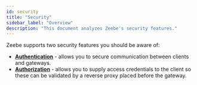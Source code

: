 ```yaml
---
id: security
title: "Security"
sidebar_label: "Overview"
description: "This document analyzes Zeebe's security features."
---
```


Zeebe supports two security features you should be aware of:

- **[Authentication](authentication.md)** - allows you to secure communication between clients and gateways.
- **[Authorization](authorization.md)** - allows you to supply access credentials to the client so these can be validated by a reverse proxy placed before the gateway.

